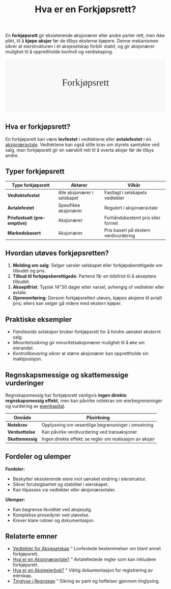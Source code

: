 ﻿---
title: "Hva er en Forkjøpsrett?"
seoTitle: "Hva er en Forkjøpsrett?"
meta_description: 'En **forkjøpsrett** gir eksisterende aksjonærer eller andre parter rett, men ikke plikt, til å **kjøpe aksjer** før de tilbys eksterne kjøpere. Denne meka...'
slug: forkjopsrett
type: blog
layout: pages/single
---

En **forkjøpsrett** gir eksisterende aksjonærer eller andre parter rett, men ikke plikt, til å **kjøpe aksjer** før de tilbys eksterne kjøpere. Denne mekanismen sikrer at eierstrukturen i et aksjeselskap forblir stabil, og gir aksjonærer mulighet til å opprettholde kontroll og verdiskaping.

![Illustrasjon av konseptet forkjøpsrett](forkjopsrett-image.svg)

## Hva er forkjøpsrett?

En forkjøpsrett kan være **lovfestet** i vedtektene eller **avtalefestet** i en [aksjonæravtale](/blogs/regnskap/aksjonaeravtale "Hva er en Aksjonæravtale? En Omfattende Guide til Aksjonæravtaler i Norge"). Vedtektene kan også stille krav om styrets samtykke ved salg, men forkjøpsrett gir en særskilt rett til å overta aksjer før de tilbys andre.

## Typer forkjøpsrett

| Type forkjøpsrett           | Aktører                        | Vilkår                                      |
|-----------------------------|--------------------------------|---------------------------------------------|
| **Vedtektsfestet**          | Alle aksjonærer i selskapet    | Fastlagt i selskapets vedtekter             |
| **Avtalefestet**            | Spesifikke aksjonærer          | Regulert i aksjonæravtale                   |
| **Prisfastsatt (pre-emptive)** | Aksjonærer                  | Forhåndsbestemt pris eller formel           |
| **Markedsbasert**           | Aksjonærer                     | Pris basert på ekstern verdivurdering       |

## Hvordan utøves forkjøpsretten?

1. **Melding om salg**: Selger varsler selskapet eller forkjøpsberettigede om tilbudet og pris.
2. **Tilbud til forkjøpsberettigede**: Partene får en tidsfrist til å akseptere tilbudet.
3. **Akseptfrist**: Typisk 14“30 dager etter varsel, avhengig of vedtekter eller avtale.
4. **Gjennomføring**: Dersom forkjøpsretten utøves, kjøpes aksjene til avtalt pris; ellers kan selger gå videre med ekstern kjøper.

## Praktiske eksempler

* _Familieeide selskaper_ bruker forkjøpsrett for å hindre uønsket eksternt salg.
* _Minoritetssikring_ gir minoritetsaksjonærer mulighet til å øke sin eierandel.
* _Kontrollbevaring_ sikrer at større aksjonærer kan opprettholde sin maktposisjon.

## Regnskapsmessige og skattemessige vurderinger

Regnskapsmessig har forkjøpsrett vanligvis **ingen direkte regnskapsmessig effekt**, men kan påvirke notekrav om eierbegrensninger og vurdering av [egenkapital](/blogs/regnskap/hva-er-egenkapital "Hva er Egenkapital? Komplett Guide til Egenkapital i Regnskap").

| Område              | Påvirkning                                           |
|---------------------|------------------------------------------------------|
| **Notekrav**        | Opplysning om vesentlige begrensninger i omsetning   |
| **Verdsettelse**    | Kan påvirke verdivurdering ved transaksjoner         |
| **Skattemessig**    | Ingen direkte effekt; se regler om realisasjon av aksjer |

## Fordeler og ulemper

**Fordeler:**

* Beskytter eksisterende eiere mot uønsket endring i eierstruktur.
* Sikrer forutsigbarhet og stabilitet i eierskapet.
* Kan tilpasses via vedtekter eller aksjonæravtaler.

**Ulemper:**

* Kan begrense likviditet ved aksjesalg.
* Komplekse prosedyrer ved utøvelse.
* Krever klare rutiner og dokumentasjon.

## Relaterte emner

* [Vedtekter for Aksjeselskap](/blogs/regnskap/hva-er-vedtekter-for-aksjeselskap "Hva er Vedtekter for Aksjeselskap? Krav og Innhold") “ Lovfestede bestemmelser om blant annet forkjøpsrett.
* [Hva er en Aksjonæravtale?](/blogs/regnskap/aksjonaeravtale "Hva er en Aksjonæravtale? En Omfattende Guide til Aksjonæravtaler i Norge") “ Avtalefestede regler som kan inkludere forkjøpsrett.
* [Hva er en Aksjeeierbok?](/blogs/regnskap/hva-er-en-aksjeeierbok "Hva er en Aksjeeierbok? En Komplett Guide") “ Viktig dokumentasjon for registrering av eierskap.
* [Tinglyse i Regnskap](/blogs/regnskap/tinglyse "Tinglyse i Regnskap: En Guide til Tinglysing") “ Sikring av pant og heftelser gjennom tinglysing.











